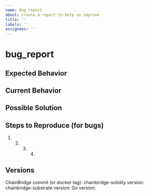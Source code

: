 ```yaml
---
name: Bug report
about: Create a report to help us improve
title: ''
labels: ''
assignees: ''
---
```


# bug\_report

## Expected Behavior

## Current Behavior

## Possible Solution

## Steps to Reproduce \(for bugs\)

1. 2. 3. 4.

## Versions

ChainBridge commit \(or docker tag\): chainbridge-solidity version: chainbridge-substrate version: Go version:

